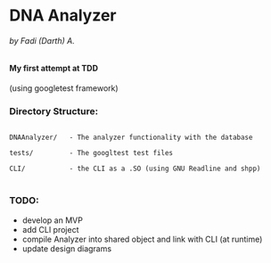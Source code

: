 # DNA Analyzer
###### by Fadi (Darth) A.

#### My first attempt at TDD 
(using googletest framework)



### Directory Structure:

<code> 
DNAAnalyzer/   - The analyzer functionality with the database<br>
tests/         - The googltest test files<br>
CLI/           - the CLI as a .SO (using GNU Readline and shpp)
</code>

<br>


### TODO:

- develop an MVP
- add CLI project
- compile Analyzer into shared object and link with CLI (at runtime)
- update design diagrams




